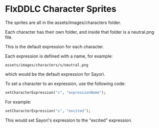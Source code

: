 # FlxDDLC Character Sprites

The sprites are all in the assets/images/characters folder.

Each character has their own folder, and inside that folder is a neutral.png file.

This is the default expression for each character.

Each expression is defined with a name, for example:

```
assets/images/characters/s/neutral.png 
```

which would be the default expression for Sayori.

To set a character to an expression, use the following code:

```haxe
setCharacterExpression("s", "expressionName");
```

For example:

```haxe
setCharacterExpression("s", "excited");
```

This would set Sayori's expression to the "excited" expression.
